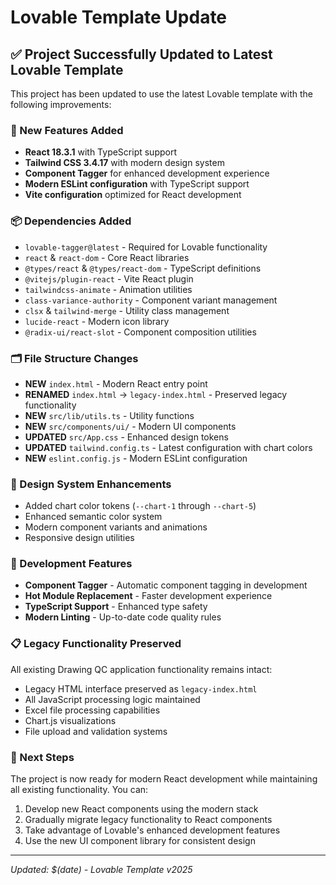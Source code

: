 # Lovable Template Update

## ✅ Project Successfully Updated to Latest Lovable Template

This project has been updated to use the latest Lovable template with the following improvements:

### 🚀 New Features Added
- **React 18.3.1** with TypeScript support
- **Tailwind CSS 3.4.17** with modern design system
- **Component Tagger** for enhanced development experience
- **Modern ESLint configuration** with TypeScript support
- **Vite configuration** optimized for React development

### 📦 Dependencies Added
- `lovable-tagger@latest` - Required for Lovable functionality
- `react` & `react-dom` - Core React libraries
- `@types/react` & `@types/react-dom` - TypeScript definitions
- `@vitejs/plugin-react` - Vite React plugin
- `tailwindcss-animate` - Animation utilities
- `class-variance-authority` - Component variant management
- `clsx` & `tailwind-merge` - Utility class management
- `lucide-react` - Modern icon library
- `@radix-ui/react-slot` - Component composition utilities

### 🗂️ File Structure Changes
- **NEW** `index.html` - Modern React entry point
- **RENAMED** `index.html` → `legacy-index.html` - Preserved legacy functionality
- **NEW** `src/lib/utils.ts` - Utility functions
- **NEW** `src/components/ui/` - Modern UI components
- **UPDATED** `src/App.css` - Enhanced design tokens
- **UPDATED** `tailwind.config.ts` - Latest configuration with chart colors
- **NEW** `eslint.config.js` - Modern ESLint configuration

### 🎨 Design System Enhancements
- Added chart color tokens (`--chart-1` through `--chart-5`)
- Enhanced semantic color system
- Modern component variants and animations
- Responsive design utilities

### 🔧 Development Features
- **Component Tagger** - Automatic component tagging in development
- **Hot Module Replacement** - Faster development experience
- **TypeScript Support** - Enhanced type safety
- **Modern Linting** - Up-to-date code quality rules

### 📋 Legacy Functionality Preserved
All existing Drawing QC application functionality remains intact:
- Legacy HTML interface preserved as `legacy-index.html`
- All JavaScript processing logic maintained
- Excel file processing capabilities
- Chart.js visualizations
- File upload and validation systems

### 🚀 Next Steps
The project is now ready for modern React development while maintaining all existing functionality. You can:
1. Develop new React components using the modern stack
2. Gradually migrate legacy functionality to React components
3. Take advantage of Lovable's enhanced development features
4. Use the new UI component library for consistent design

---
*Updated: $(date) - Lovable Template v2025*